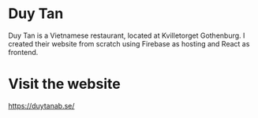 # Duy Tan 
Duy Tan is a Vietnamese restaurant, located at Kvilletorget Gothenburg. I created their website from scratch using Firebase as hosting and React as frontend.
# Visit the website 
https://duytanab.se/





